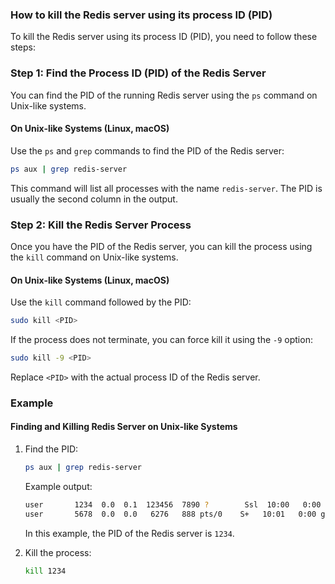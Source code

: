 ### How to kill the Redis server using its process ID (PID)

To kill the Redis server using its process ID (PID), you need to follow these steps:

### Step 1: Find the Process ID (PID) of the Redis Server

You can find the PID of the running Redis server using the `ps` command on Unix-like systems.

#### On Unix-like Systems (Linux, macOS)

Use the `ps` and `grep` commands to find the PID of the Redis server:

```bash
ps aux | grep redis-server
```

This command will list all processes with the name `redis-server`. The PID is usually the second column in the output.

### Step 2: Kill the Redis Server Process

Once you have the PID of the Redis server, you can kill the process using the `kill` command on Unix-like systems.

#### On Unix-like Systems (Linux, macOS)

Use the `kill` command followed by the PID:

```bash
sudo kill <PID>
```

If the process does not terminate, you can force kill it using the `-9` option:

```bash
sudo kill -9 <PID>
```

Replace `<PID>` with the actual process ID of the Redis server.

### Example

#### Finding and Killing Redis Server on Unix-like Systems

1. Find the PID:

    ```bash
    ps aux | grep redis-server
    ```

    Example output:

    ```bash
    user       1234  0.0  0.1  123456  7890 ?        Ssl  10:00   0:00 redis-server *:6379
    user       5678  0.0  0.0   6276   888 pts/0    S+   10:01   0:00 grep --color=auto redis-server
    ```

    In this example, the PID of the Redis server is `1234`.

2. Kill the process:

    ```bash
    kill 1234
    ```
